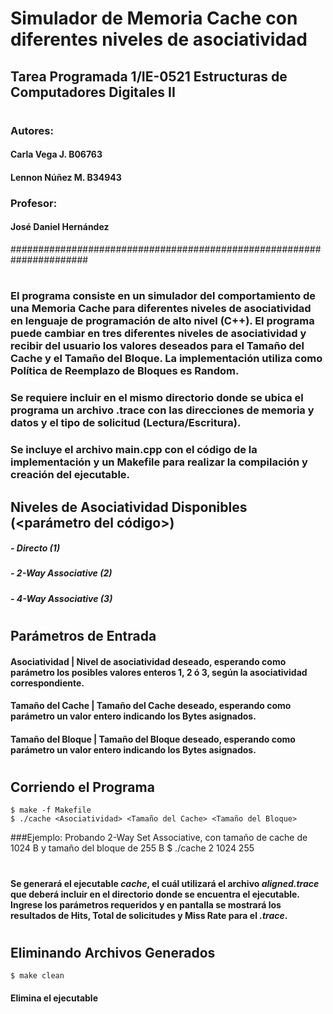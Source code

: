 # Simulador de Memoria Cache con diferentes niveles de asociatividad
## Tarea Programada 1/IE-0521 Estructuras de Computadores Digitales II
#
### Autores:
####         Carla Vega J.    B06763
####         Lennon Núñez M.  B34943
### Profesor: 
####   José Daniel Hernández
######################################################################
#
### El programa consiste en un simulador del comportamiento de una Memoria Cache para diferentes niveles de asociatividad en lenguaje de programación de alto nivel (C++). El programa puede cambiar en tres diferentes niveles de asociatividad y recibir del usuario los valores deseados para el Tamaño del Cache y el Tamaño del Bloque. La implementación utiliza como Política de Reemplazo de Bloques es Random.
### Se requiere incluir en el mismo directorio donde se ubica el programa un archivo .trace con las direcciones de memoria y datos y el tipo de solicitud (Lectura/Escritura). 
### Se incluye el archivo main.cpp con el código de la implementación y un Makefile para realizar la compilación y creación del ejecutable.

## Niveles de Asociatividad Disponibles (<parámetro del código>)
#####           - Directo (*1*)
#####           - 2-Way Associative (*2*)
#####           - 4-Way Associative (*3*)
# 
## Parámetros de Entrada 
####   Asociatividad | Nivel de asociatividad deseado, esperando como parámetro los posibles valores enteros 1, 2 ó 3, según la asociatividad correspondiente.
####   Tamaño del Cache | Tamaño del Cache deseado, esperando como parámetro un valor entero indicando los Bytes asignados.
####   Tamaño del Bloque | Tamaño del Bloque deseado, esperando como parámetro un valor entero indicando los Bytes asignados.
#
## Corriendo el Programa
    $ make -f Makefile
    $ ./cache <Asociatividad> <Tamaño del Cache> <Tamaño del Bloque>
    
###Ejemplo: Probando 2-Way Set Associative, con tamaño de cache de 1024 B y tamaño del bloque de 255 B
    $ ./cache 2 1024 255
#
#### Se generará el ejecutable *cache*, el cuál utilizará el archivo *aligned.trace* que deberá incluir en el directorio donde se encuentra el ejecutable. Ingrese los parámetros requeridos y en pantalla se mostrará los resultados de Hits, Total de solicitudes y Miss Rate para el *.trace*. 
#
## Eliminando Archivos Generados
    $ make clean
#### Elimina el ejecutable
